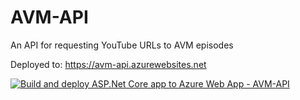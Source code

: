 # AVM-API

An API for requesting YouTube URLs to AVM episodes

Deployed to: https://avm-api.azurewebsites.net

[![Build and deploy ASP.Net Core app to Azure Web App - AVM-API](https://github.com/codemonkey85/AVM-API/actions/workflows/main_avm-api.yml/badge.svg)](https://github.com/codemonkey85/AVM-API/actions/workflows/main_avm-api.yml)
